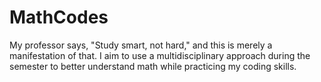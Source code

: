 # MathCodes
My professor says, "Study smart, not hard," and this is merely a manifestation of that. I aim to use a multidisciplinary approach during the semester to better understand math while practicing my coding skills.
